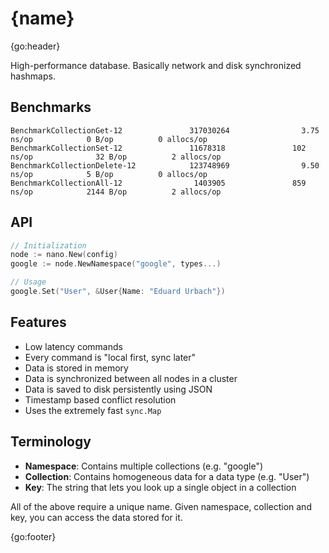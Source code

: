 # {name}

{go:header}

High-performance database. Basically network and disk synchronized hashmaps.

## Benchmarks

```text
BenchmarkCollectionGet-12               317030264                3.75 ns/op            0 B/op          0 allocs/op
BenchmarkCollectionSet-12               11678318               102 ns/op              32 B/op          2 allocs/op
BenchmarkCollectionDelete-12            123748969                9.50 ns/op            5 B/op          0 allocs/op
BenchmarkCollectionAll-12                1403905               859 ns/op            2144 B/op          2 allocs/op
```

## API

```go
// Initialization
node := nano.New(config)
google := node.NewNamespace("google", types...)

// Usage
google.Set("User", &User{Name: "Eduard Urbach"})
```

## Features

* Low latency commands
* Every command is "local first, sync later"
* Data is stored in memory
* Data is synchronized between all nodes in a cluster
* Data is saved to disk persistently using JSON
* Timestamp based conflict resolution
* Uses the extremely fast `sync.Map`

## Terminology

* **Namespace**: Contains multiple collections (e.g. "google")
* **Collection**: Contains homogeneous data for a data type (e.g. "User")
* **Key**: The string that lets you look up a single object in a collection

All of the above require a unique name. Given namespace, collection and key, you can access the data stored for it.

{go:footer}
